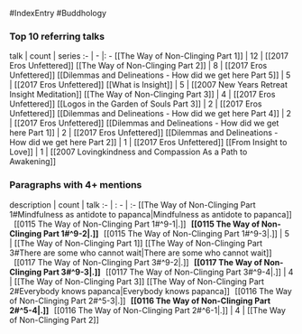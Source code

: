 #IndexEntry #Buddhology

### Top 10 referring talks
talk | count | series
:- | - |: -
[[The Way of Non-Clinging Part 1]] | 12 | [[2017 Eros Unfettered]]
[[The Way of Non-Clinging Part 2]] | 8 | [[2017 Eros Unfettered]]
[[Dilemmas and Delineations - How did we get here Part 5]] | 5 | [[2017 Eros Unfettered]]
[[What is Insight]] | 5 | [[2007 New Years Retreat Insight Meditation]]
[[The Way of Non-Clinging Part 3]] | 4 | [[2017 Eros Unfettered]]
[[Logos in the Garden of Souls Part 3]] | 2 | [[2017 Eros Unfettered]]
[[Dilemmas and Delineations - How did we get here Part 4]] | 2 | [[2017 Eros Unfettered]]
[[Dilemmas and Delineations - How did we get here Part 1]] | 2 | [[2017 Eros Unfettered]]
[[Dilemmas and Delineations - How did we get here Part 2]] | 1 | [[2017 Eros Unfettered]]
[[From Insight to Love]] | 1 | [[2007 Lovingkindness and Compassion As a Path to Awakening]]

### Paragraphs with 4+ mentions
description | count | talk
:- | : - | :-
[[The Way of Non-Clinging Part 1#Mindfulness as antidote to papanca\|Mindfulness as antidote to papanca]] &nbsp;&nbsp;[[0115 The Way of Non-Clinging Part 1#^9-1\|.]] &nbsp; **[[0115 The Way of Non-Clinging Part 1#^9-2\|.]]** &nbsp; [[0115 The Way of Non-Clinging Part 1#^9-3\|.]] | 5 | [[The Way of Non-Clinging Part 1]]
[[The Way of Non-Clinging Part 3#There are some who cannot wait\|There are some who cannot wait]] &nbsp;&nbsp;[[0117 The Way of Non-Clinging Part 3#^9-2\|.]] &nbsp; **[[0117 The Way of Non-Clinging Part 3#^9-3\|.]]** &nbsp; [[0117 The Way of Non-Clinging Part 3#^9-4\|.]] | 4 | [[The Way of Non-Clinging Part 3]]
[[The Way of Non-Clinging Part 2#Everybody knows papanca\|Everybody knows papanca]] &nbsp;&nbsp;[[0116 The Way of Non-Clinging Part 2#^5-3\|.]] &nbsp; **[[0116 The Way of Non-Clinging Part 2#^5-4\|.]]** &nbsp; [[0116 The Way of Non-Clinging Part 2#^6-1\|.]] | 4 | [[The Way of Non-Clinging Part 2]]

